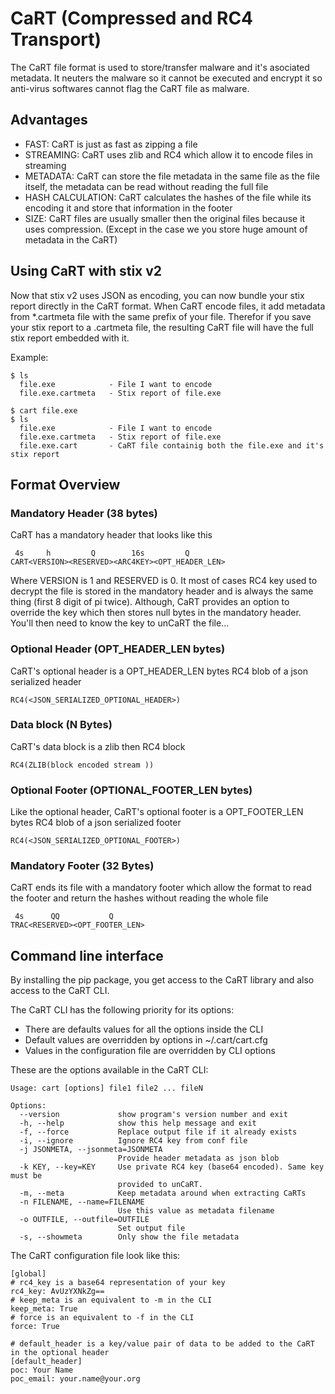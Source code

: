 # CaRT (Compressed and RC4 Transport)
The CaRT file format is used to store/transfer malware and it's asociated metadata. 
It neuters the malware so it cannot be executed and encrypt it so 
anti-virus softwares cannot flag the CaRT file as malware.

## Advantages

* FAST: CaRT is just as fast as zipping a file
* STREAMING: CaRT uses zlib and RC4 which allow it to encode files in streaming
* METADATA: CaRT can store the file metadata in the same file as the file itself, the metadata can be read without 
reading the full file
* HASH CALCULATION: CaRT calculates the hashes of the file while its encoding it and store that information in the 
footer
* SIZE: CaRT files are usually smaller then the original files because it uses compression. (Except in the case we you 
store huge amount of metadata in the CaRT)

## Using CaRT with stix v2
Now that stix v2 uses JSON as encoding, you can now bundle your stix report directly in the CaRT format. When CaRT encode files, it add metadata from *.cartmeta file with the same prefix of your file. Therefor if you save your stix report to a .cartmeta file, the resulting CaRT file will have the full stix report embedded with it.

Example:

    $ ls
      file.exe            - File I want to encode
      file.exe.cartmeta   - Stix report of file.exe

    $ cart file.exe
    $ ls
      file.exe            - File I want to encode
      file.exe.cartmeta   - Stix report of file.exe
      file.exe.cart       - CaRT file containig both the file.exe and it's stix report

## Format Overview

### Mandatory Header (38 bytes)

CaRT has a mandatory header that looks like this

     4s     h         Q        16s         Q
    CART<VERSION><RESERVED><ARC4KEY><OPT_HEADER_LEN>
    
Where VERSION is 1 and RESERVED is 0. It most of cases RC4 key used to decrypt the file is stored in the mandatory 
header and is always the same thing (first 8 digit of pi twice). Although, CaRT provides an option to override the key 
which then stores null bytes in the mandatory header. You'll then need to know the key to unCaRT the file...

### Optional Header (OPT_HEADER_LEN bytes)

CaRT's optional header is a OPT_HEADER_LEN bytes RC4 blob of a json serialized header

    RC4(<JSON_SERIALIZED_OPTIONAL_HEADER>)

### Data block (N Bytes)

CaRT's data block is a zlib then RC4 block 

    RC4(ZLIB(block encoded stream ))

### Optional Footer (OPTIONAL_FOOTER_LEN bytes)

Like the optional header, CaRT's optional footer is a OPT_FOOTER_LEN bytes RC4 blob of a json serialized footer

    RC4(<JSON_SERIALIZED_OPTIONAL_FOOTER>)

###  Mandatory Footer (32 Bytes)

CaRT ends its file with a mandatory footer which allow the format to read the footer and return the hashes without reading the whole file

     4s      QQ           Q
    TRAC<RESERVED><OPT_FOOTER_LEN>

## Command line interface 

By installing the pip package, you get access to the CaRT library and also access to the CaRT CLI. 

The CaRT CLI has the following priority for its options:

* There are defaults values for all the options inside the CLI
* Default values are overridden by options in ~/.cart/cart.cfg 
* Values in the configuration file are overridden by CLI options

These are the options available in the CaRT CLI:

    Usage: cart [options] file1 file2 ... fileN
    
    Options:
      --version             show program's version number and exit
      -h, --help            show this help message and exit
      -f, --force           Replace output file if it already exists
      -i, --ignore          Ignore RC4 key from conf file
      -j JSONMETA, --jsonmeta=JSONMETA
                            Provide header metadata as json blob
      -k KEY, --key=KEY     Use private RC4 key (base64 encoded). Same key must be
                            provided to unCaRT.
      -m, --meta            Keep metadata around when extracting CaRTs
      -n FILENAME, --name=FILENAME
                            Use this value as metadata filename
      -o OUTFILE, --outfile=OUTFILE
                            Set output file
      -s, --showmeta        Only show the file metadata

The CaRT configuration file look like this:

    [global]
    # rc4_key is a base64 representation of your key
    rc4_key: AvUzYXNkZg==
    # keep_meta is an equivalent to -m in the CLI
    keep_meta: True
    # force is an equivalent to -f in the CLI
    force: True
    
    # default_header is a key/value pair of data to be added to the CaRT in the optional header
    [default_header]
    poc: Your Name
    poc_email: your.name@your.org
